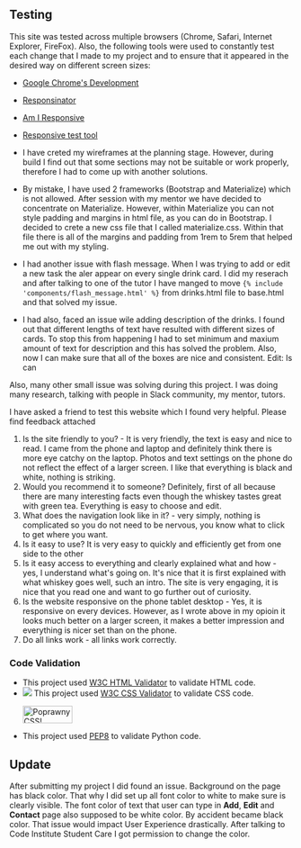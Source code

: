 ## Testing

This site was tested across multiple browsers (Chrome, Safari, Internet Explorer, FireFox). Also, the following tools were used to constantly test each change that I made to my project and to ensure that it appeared in the desired way on different screen sizes:

- [Google Chrome's Development](https://www.google.com/chrome/dev/)

- [Responsinator](http://www.responsinator.com)

- [Am I Responsive](http://ami.responsivedesign.is/#)

- [Responsive test tool](http://responsivetesttool.com)


- I have creted my wireframes at the planning stage. However, during build I find out that some sections may not be suitable or work properly, therefore I had to come up with another solutions.

- By mistake, I have used 2 frameworks (Bootstrap and Materialize) which is not allowed. After session with my mentor we have  decided to concentrate on Materialize. However, within Materialize you can not style padding and margins in html file, as you can do in Bootstrap. I decided to crete a new css file that I called materialize.css. Within that file there is all of the margins and padding from 1rem to 5rem that helped me out with my styling.

 - I had another issue with flash message. When I was trying to add or edit a new task the aler appear on every single drink card. I did my reserach and after talking to one of the tutor I have manged to move ```{% include 'components/flash_message.html' %}``` from drinks.html file to base.html and that solved my issue.

 - I had also, faced an issue wile adding description of the drinks. I found out that different lengths of text have resulted with different sizes of cards. To stop this from happening I had to set minimum and maxium amount of text for description and this has solved the problem. Also, now I can make sure that all of the boxes are nice and consistent. Edit: Is can
 
Also, many other small issue was solving during this project. I was doing many research, talking with people in Slack community, my mentor, tutors.


I have asked a friend to test this website which I found very helpful. Please find feedback attached

1. Is the site friendly to you? - It is very friendly, the text is easy and nice to read. I came from the phone and laptop and definitely think there is more eye catchy on the laptop. Photos and text settings on the phone do not reflect the effect of a larger screen. I like that everything is black and white, nothing is striking.
2. Would you recommend it to someone? Definitely, first of all because there are many interesting facts even though the whiskey tastes great with green tea. Everything is easy to choose and edit.
3. What does the navigation look like in it? - very simply, nothing is complicated so you do not need to be nervous, you know what to click to get where you want.
4. Is it easy to use? It is very easy to quickly and efficiently get from one side to the other
5. Is it easy access to everything and clearly explained what and how - yes, I understand what's going on. It's nice that it is first explained with what whiskey goes well, such an intro. The site is very engaging, it is nice that you read one and want to go further out of curiosity.
6. Is the website responsive on the phone tablet desktop - Yes, it is responsive on every devices. However, as I wrote above in my opioin it looks much better on a larger screen, it makes a better impression and everything is nicer set than on the phone.
7. Do all links work - all links work correctly.


### Code Validation
-  This project used [W3C  HTML Validator](https://validator.w3.org/) to validate HTML code.
- ![](https://i.imgur.com/Dt1KHNu.png) This project used [W3C CSS Validator](https://jigsaw.w3.org/css-validator/#validate_by_input) to validate CSS code.    
	<p>
	<a href="http://jigsaw.w3.org/css-validator/check/referer">
    <img style="border:0;width:88px;height:31px"
        src="http://jigsaw.w3.org/css-validator/images/vcss-blue"
        alt="Poprawny CSS!" />
    </a>
</p>

- This project used [PEP8](http://pep8online.com/) to validate Python code.


## Update

After submitting my project I did found an issue. Background on the page has black color. That why I did set up all font color to white to make sure is clearly visible. The font color of text that user can type in **Add**, **Edit** and **Contact** page also supposed to be white color. By accident became black color. That issue would impact User Experience drastically. After talking to Code Institute Student Care I got permission to change the color.
